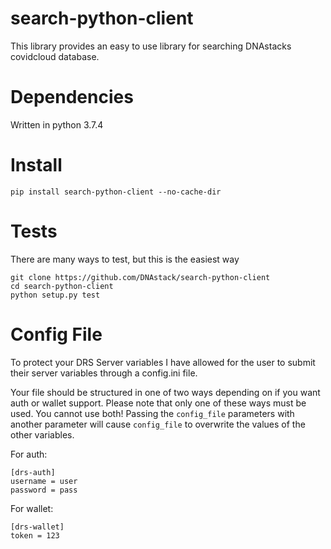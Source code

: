# search-python-client
This library provides an easy to use library for searching DNAstacks covidcloud database.

# Dependencies
Written in python 3.7.4

# Install
```
pip install search-python-client --no-cache-dir
```

# Tests
There are many ways to test, but this is the easiest way
```
git clone https://github.com/DNAstack/search-python-client
cd search-python-client
python setup.py test
```

# Config File
To protect your DRS Server variables I have allowed for the user to submit their server variables through a config.ini file.

Your file should be structured in one of two ways depending on if you want auth or wallet support. Please note that only one of these ways must be used. You cannot use both! Passing the `config_file` parameters with another parameter will cause `config_file` to overwrite the values of the other variables.

For auth:
```
[drs-auth]
username = user
password = pass
```

For wallet:
```
[drs-wallet]
token = 123
```